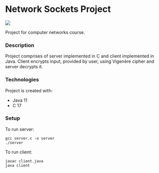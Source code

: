 # Network Sockets Project
[![](https://skills.thijs.gg/icons?i=java,c)](https://skills.thijs.gg)

Project for computer networks course.

### Description
Project comprises of server implemented in C and client implemented in Java.
Client encrypts input, provided by user, using Vigenère cipher and server decrypts it.

### Technologies
Project is created with:
- Java 11
- C 17

### Setup
To run server:
```
gcc server.c -o server
./server
```
To run client:
```
javac client.java
java client
